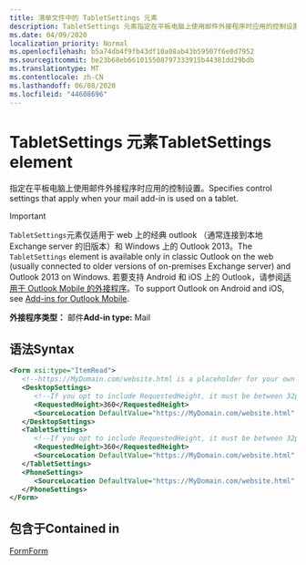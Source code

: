 ```yaml
---
title: 清单文件中的 TabletSettings 元素
description: TabletSettings 元素指定在平板电脑上使用邮件外接程序时应用的控制设置。
ms.date: 04/09/2020
localization_priority: Normal
ms.openlocfilehash: b5a74db4f9fb43df10a08ab43b59507f6e0d7952
ms.sourcegitcommit: be23b68eb661015508797333915b44381dd29bdb
ms.translationtype: MT
ms.contentlocale: zh-CN
ms.lasthandoff: 06/08/2020
ms.locfileid: "44608696"
---
```

# <a name="tabletsettings-element"></a><span data-ttu-id="d6403-103">TabletSettings 元素</span><span class="sxs-lookup"><span data-stu-id="d6403-103">TabletSettings element</span></span>

<span data-ttu-id="d6403-104">指定在平板电脑上使用邮件外接程序时应用的控制设置。</span><span class="sxs-lookup"><span data-stu-id="d6403-104">Specifies control settings that apply when your mail add-in is used on a tablet.</span></span>

> [!IMPORTANT]
> <span data-ttu-id="d6403-105">`TabletSettings`元素仅适用于 web 上的经典 outlook （通常连接到本地 Exchange server 的旧版本）和 Windows 上的 Outlook 2013。</span><span class="sxs-lookup"><span data-stu-id="d6403-105">The `TabletSettings` element is available only in classic Outlook on the web (usually connected to older versions of on-premises Exchange server) and Outlook 2013 on Windows.</span></span> <span data-ttu-id="d6403-106">若要支持 Android 和 iOS 上的 Outlook，请参阅[适用于 Outlook Mobile 的外接程序](../../outlook/outlook-mobile-addins.md)。</span><span class="sxs-lookup"><span data-stu-id="d6403-106">To support Outlook on Android and iOS, see [Add-ins for Outlook Mobile](../../outlook/outlook-mobile-addins.md).</span></span>

<span data-ttu-id="d6403-107">**外接程序类型：** 邮件</span><span class="sxs-lookup"><span data-stu-id="d6403-107">**Add-in type:** Mail</span></span>

## <a name="syntax"></a><span data-ttu-id="d6403-108">语法</span><span class="sxs-lookup"><span data-stu-id="d6403-108">Syntax</span></span>

```XML
<Form xsi:type="ItemRead">
   <!--https://MyDomain.com/website.html is a placeholder for your own add-in website.-->
   <DesktopSettings>
      <!--If you opt to include RequestedHeight, it must be between 32px to 450px, inclusive.-->
      <RequestedHeight>360</RequestedHeight>
      <SourceLocation DefaultValue="https://MyDomain.com/website.html" />
   </DesktopSettings>
   <TabletSettings>
      <!--If you opt to include RequestedHeight, it must be between 32px to 450px, inclusive.-->
      <RequestedHeight>360</RequestedHeight>
      <SourceLocation DefaultValue="https://MyDomain.com/website.html" />
   </TabletSettings>
   <PhoneSettings>
      <SourceLocation DefaultValue="https://MyDomain.com/website.html" />
   </PhoneSettings>
</Form>
```

## <a name="contained-in"></a><span data-ttu-id="d6403-109">包含于</span><span class="sxs-lookup"><span data-stu-id="d6403-109">Contained in</span></span>

[<span data-ttu-id="d6403-110">Form</span><span class="sxs-lookup"><span data-stu-id="d6403-110">Form</span></span>](form.md)

